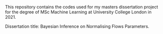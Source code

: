 This repository contains the codes used for my masters dissertation project for the degree of MSc Machine Learning at University College London in 2021.

Dissertation title: Bayesian Inference on Normalising Flows Parameters.

